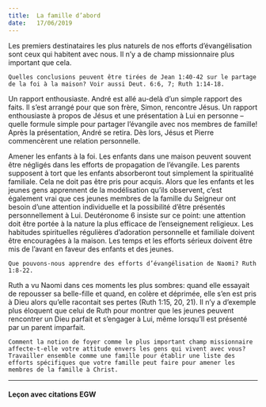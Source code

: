 ```yaml
---
title:  La famille d’abord
date:   17/06/2019
---
```


Les premiers destinataires les plus naturels de nos efforts d’évangélisation sont ceux qui habitent avec nous. Il n’y a de champ missionnaire plus important que cela.

`Quelles conclusions peuvent être tirées de Jean 1:40-42 sur le partage de la foi à la maison? Voir aussi Deut. 6:6, 7; Ruth 1:14-18.`

Un rapport enthousiaste. André est allé au-delà d’un simple rapport des faits. Il s’est arrangé pour que son frère, Simon, rencontre Jésus. Un rapport enthousiaste à propos de Jésus et une présentation à Lui en personne – quelle formule simple pour partager l’évangile avec nos membres de famille! Après la présentation, André se retira. Dès lors, Jésus et Pierre commencèrent une relation personnelle.

Amener les enfants à la foi. Les enfants dans une maison peuvent souvent être négligés dans les efforts de propagation de l’évangile. Les parents supposent à tort que les enfants absorberont tout simplement la spiritualité familiale. Cela ne doit pas être pris pour acquis. Alors que les enfants et les jeunes gens apprennent de la modélisation qu’ils observent, c’est également vrai que ces jeunes membres de la famille du Seigneur ont besoin d’une attention individuelle et la possibilité d’être présentés personnellement à Lui. Deutéronome 6 insiste sur ce point: une attention doit être portée à la nature la plus efficace de l’enseignement religieux. Les habitudes spirituelles régulières d’adoration personnelle et familiale doivent être encouragées à la maison. Les temps et les efforts sérieux doivent être mis de l’avant en faveur des enfants et des jeunes.

`Que pouvons-nous apprendre des efforts d’évangélisation de Naomi? Ruth 1:8-22.`

Ruth a vu Naomi dans ces moments les plus sombres: quand elle essayait de repousser sa belle-fille et quand, en colère et déprimée, elle s’en est pris à Dieu alors qu’elle racontait ses pertes (Ruth 1:15, 20, 21). Il n’y a d’exemple plus éloquent que celui de Ruth pour montrer que les jeunes peuvent rencontrer un Dieu parfait et s’engager à Lui, même lorsqu’Il est présenté par un parent imparfait.

`Comment la notion de foyer comme le plus important champ missionnaire affecte-t-elle votre attitude envers les gens qui vivent avec vous? Travailler ensemble comme une famille pour établir une liste des efforts spécifiques que votre famille peut faire pour amener les membres de la famille à Christ.`

---

#### Leçon avec citations EGW